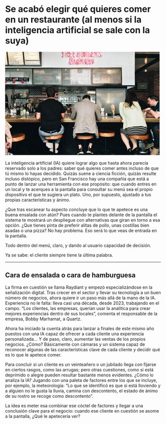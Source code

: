 # Se acabó elegir qué quieres comer en un restaurante (al menos si la inteligencia artificial se sale con la suya)

![imágen restaurante|50](primernoticiaimg.jpg)

La inteligencia artificial (IA) quiere lograr algo que hasta ahora parecía reservado solo a los padres: saber qué quieres comer antes incluso de que tú mismo lo hayas decidido. Quizás suene a ciencia ficción, quizás resulte incluso distópico, pero en San Francisco hay una compañía que está a punto de lanzar una herramienta con ese propósito: que cuando entres en un local y te acerques a la pantalla para consultar su menú sea el propio dispositivo el que te sugiera un plato.
Uno, por supuesto, ajustado a tus propias características y ánimo.

¿Que tras escanear tu aspecto concluye que lo que te apetece es una buena ensalada con atún? Pues cuando te plantes delante de la pantalla el sistema te mostrará un despliegue con alternativas que giran en torno a esa opción. ¿Que tienes pinta de preferir alitas de pollo, unas costillas bien asadas o una pizza? No hay problema. Eso será lo que veas de entrada en la pantalla.


Todo dentro del menú, claro, y dando al usuario capacidad de decisión.

Ya se sabe: el cliente siempre tiene la última palabra.

---

## Cara de ensalada o cara de hamburguesa

La firma en cuestión se llama Raydiant y empezó especializándose en la señalización digital. Tras crecer en el sector y llevar su tecnología a un buen número de negocios, ahora quiere ir un paso más allá de la mano de la IA. Experiencia no le falta: lleva casi una década, desde 2023, trabajando en el campo. “Los clientes, las empresas, querían usar la analítica para crear mejores experiencias dentro de sus locales”, comenta el responsable de la empresa, Bobby Marhamat, a Quartz.

Ahora ha iniciado la cuenta atrás para lanzar a finales de este mismo año puestos con una IA capaz de ofrecer a cada cliente una experiencia personalizada… Y de paso, claro, aumentar las ventas de los propios negocios. ¿Cómo? Básicamente con cámaras y un sistema capaz de reconocer algunas de las características clave de cada cliente y decidir qué es lo que le apetece comer.

Para concluir si un cliente es un veinteañero o un jubilado llega con fijarse en ciertos rasgos, como las arrugas; pero otras cuestiones, como si está deprimido o alegre pueden resultar bastante menos evidentes. ¿Cómo lo analiza la IA? Jugando con una paleta de factores entre los que se incluye, por ejemplo, la meteorología: “Lo que se identificó es que si está lloviendo y a alguien no le gusta la lluvia, camina con descontento, el estado de ánimo de su rostro se recoge como descontento”.

La idea es meter esa combinar ese cóctel de factores y llegar a una conclusión clave para el negocio: cuando ese cliente en cuestión se asome a la pantalla, ¿Qué le apetecería ver?
